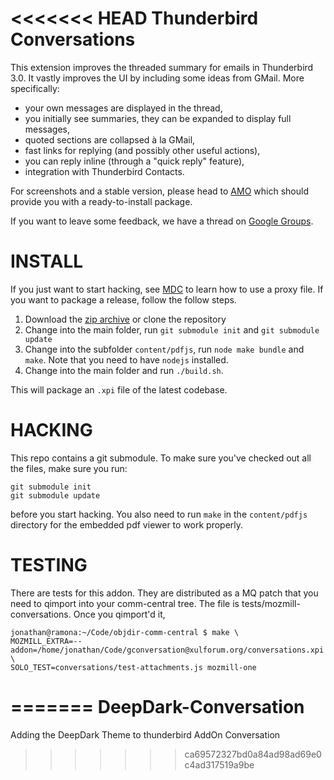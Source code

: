 <<<<<<< HEAD
Thunderbird Conversations
=========================

This extension improves the threaded summary for emails in Thunderbird 3.0. It
vastly improves the UI by including some ideas from GMail. More specifically:

* your own messages are displayed in the thread,
* you initially see summaries, they can be expanded to display full messages,
* quoted sections are collapsed à la GMail,
* fast links for replying (and possibly other useful actions),
* you can reply inline (through a "quick reply" feature),
* integration with Thunderbird Contacts.

For screenshots and a stable version, please head to
[AMO](https://addons.mozilla.org/en-US/thunderbird/addon/54035) which should
provide you with a ready-to-install package.

If you want to leave some feedback, we have a thread on [Google
Groups](https://groups.google.com/forum/#!topic/mozilla-labs/Jx8CxMvAoVk).

INSTALL
=======

If you just want to start hacking, see
[MDC](https://developer.mozilla.org/en/Setting_up_extension_development_environment)
to learn how to use a proxy file. If you want to package a release, follow
the follow steps.

1. Download the [zip archive](https://github.com/protz/GMail-Conversation-View/archive/master.zip) or clone the repository
2. Change into the main folder, run `git submodule init` and `git submodule update` 
3. Change into the subfolder `content/pdfjs`, run `node make bundle` and `make`. Note that you need to have `nodejs` installed.
4. Change into the main folder and run `./build.sh`.

This will package an `.xpi` file of the latest codebase.

HACKING
=======

This repo contains a git submodule. To make sure you've checked out all the
files, make sure you run:

    git submodule init
    git submodule update

before you start hacking. You also need to run `make` in the `content/pdfjs`
directory for the embedded pdf viewer to work properly.

TESTING
=======

There are tests for this addon. They are distributed as a MQ patch that you
need to qimport into your comm-central tree. The file is
tests/mozmill-conversations. Once you qimport'd it,

    jonathan@ramona:~/Code/objdir-comm-central $ make \
    MOZMILL_EXTRA=--addon=/home/jonathan/Code/gconversation@xulforum.org/conversations.xpi \
    SOLO_TEST=conversations/test-attachments.js mozmill-one

=======
DeepDark-Conversation
=====================

Adding the DeepDark Theme to thunderbird AddOn Conversation
>>>>>>> ca69572327bd0a84ad98ad69e0c4ad317519a9be
